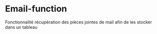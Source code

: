 # Email-function
Fonctionnalité récupération des pièces jointes de mail afin de les stocker dans un tableau

